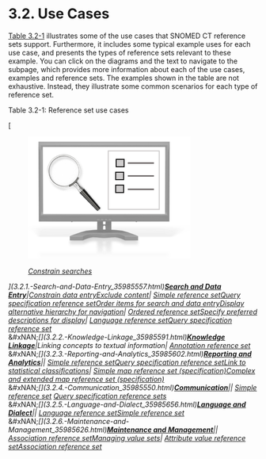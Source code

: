 # 3.2. Use Cases

[Table 3.2-1](https://confluence.ihtsdotools.org/display/DOCRFSPG/3.2.+Use+Cases#Table-usecases) illustrates some of the use cases that SNOMED CT reference sets support. Furthermore, it includes some typical example uses for each use case, and presents the types of reference sets relevant to these example. You can click on the diagrams and the text to navigate to the subpage, which provides more information about each of the use cases, examples and reference sets. The examples shown in the table are not exhaustive. Instead, they illustrate some common scenarios for each type of reference set.

Table 3.2-1: Reference set use cases

\[

<figure><img src="../../images/35985545.png" alt=""><figcaption><p><a href="https://github.com/IHTSDO/snomedct-refset-guide/blob/main/3%20requirements-and-use-cases/3.2%20use-cases/3.2.1.1.-Constrain-Data-Entry%3C/em%3E35985564.html"><em>Constrain searches</em></a></p></figcaption></figure>

_]\(3.2.1.-Search-and-Data-Entry\_35985557.html)_[_**Search and Data Entry**_](https://github.com/IHTSDO/snomedct-refset-guide/blob/main/3%20requirements-and-use-cases/3.2%20use-cases/3.2.1.-Search-and-Data-Entry_35985557.html)_|_[_Constrain data entry_](https://github.com/IHTSDO/snomedct-refset-guide/blob/main/3%20requirements-and-use-cases/3.2%20use-cases/3.2.1.1.-Constrain-Data-Entry_35985564.html)[_Exclude content_](https://github.com/IHTSDO/snomedct-refset-guide/blob/main/3%20requirements-and-use-cases/3.2%20use-cases/3.2.1.3.-Exclude-Content_35985586.html)_|_ [_Simple reference set_](https://github.com/IHTSDO/snomedct-refset-guide/blob/main/3%20requirements-and-use-cases/3.2%20use-cases/5.1-Simple-Reference-Set_35985677.html)[_Query specification reference set_](https://github.com/IHTSDO/snomedct-refset-guide/blob/main/3%20requirements-and-use-cases/3.2%20use-cases/5.2.-Query-Specification-Reference-Set_35985685.html)[_Order items for search and data entry_](https://github.com/IHTSDO/snomedct-refset-guide/blob/main/3%20requirements-and-use-cases/3.2%20use-cases/3.2.1.4.-Order-Items-for-Search-and-Data-Entry_35985577.html)[_Display alternative hierarchy for navigation_](https://github.com/IHTSDO/snomedct-refset-guide/blob/main/3%20requirements-and-use-cases/3.2%20use-cases/3.2.1.5.-Alternative-Hierarchical-View_35985573.html)_|_ [_Ordered reference set_](https://github.com/IHTSDO/snomedct-refset-guide/blob/main/3%20requirements-and-use-cases/3.2%20use-cases/Ordered-Reference-Set_35985666.html)[_Specify preferred descriptions for display_](https://github.com/IHTSDO/snomedct-refset-guide/blob/main/3%20requirements-and-use-cases/3.2%20use-cases/3.2.5.1.-Indications-of-Acceptability-of-Descriptions_35985657.html)_|_ [_Language reference set_](https://github.com/IHTSDO/snomedct-refset-guide/blob/main/3%20requirements-and-use-cases/3.2%20use-cases/5.9.-Language-Reference-Set_35985689.html)[_Query specification reference set_](https://github.com/IHTSDO/snomedct-refset-guide/blob/main/3%20requirements-and-use-cases/3.2%20use-cases/5.2.-Query-Specification-Reference-Set_35985685.html)\
&#xNAN;_\[]\(3.2.2.-Knowledge-Linkage\_35985591.html)_[_**Knowledge Linkage**_](https://github.com/IHTSDO/snomedct-refset-guide/blob/main/3%20requirements-and-use-cases/3.2%20use-cases/3.2.2.-Knowledge-Linkage_35985591.html)_|Linking concepts to textual information|_ [_Annotation reference set_](https://github.com/IHTSDO/snomedct-refset-guide/blob/main/3%20requirements-and-use-cases/3.2%20use-cases/Annotation-Reference-Set_35985674.html)\
&#xNAN;_\[]\(3.2.3.-Reporting-and-Analytics\_35985602.html)_[_**Reporting and Analytics**_](https://github.com/IHTSDO/snomedct-refset-guide/blob/main/3%20requirements-and-use-cases/3.2%20use-cases/3.2.3.-Reporting-and-Analytics_35985602.html)_||_ [_Simple reference set_](https://github.com/IHTSDO/snomedct-refset-guide/blob/main/3%20requirements-and-use-cases/3.2%20use-cases/5.1-Simple-Reference-Set_35985677.html)[_Query specification reference set_](https://github.com/IHTSDO/snomedct-refset-guide/blob/main/3%20requirements-and-use-cases/3.2%20use-cases/5.2.-Query-Specification-Reference-Set_35985685.html)[_Link to statistical classifications_](https://github.com/IHTSDO/snomedct-refset-guide/blob/main/3%20requirements-and-use-cases/3.2%20use-cases/3.2.3.1.-Maps-to-Statistical-Classifications_35985624.html)_|_ [_Simple map reference set (specification)_](https://github.com/IHTSDO/snomedct-refset-guide/blob/main/pages/createpage.action?spaceKey=DOCRELFMT\&title=5.2.9+Simple+Map+Reference+Set)[_Complex and extended map reference set (specification)_](https://confluence.ihtsdotools.org/display/DOCRELFMT/5.2.3.3+Complex+and+Extended+Map+from+SNOMED+CT+Reference+Sets)\
&#xNAN;_\[]\(3.2.4.-Communication\_35985550.html)_[_**Communication**_](https://github.com/IHTSDO/snomedct-refset-guide/blob/main/3%20requirements-and-use-cases/3.2%20use-cases/3.2.4.-Communication_35985550.html)_||_ [_Simple reference set_](https://github.com/IHTSDO/snomedct-refset-guide/blob/main/3%20requirements-and-use-cases/3.2%20use-cases/5.1-Simple-Reference-Set_35985677.html) [_Query specification reference sets_](https://github.com/IHTSDO/snomedct-refset-guide/blob/main/3%20requirements-and-use-cases/3.2%20use-cases/5.2.-Query-Specification-Reference-Set_35985685.html)\
&#xNAN;_\[]\(3.2.5.-Language-and-Dialect\_35985656.html)_[_**Language and Dialect**_](https://github.com/IHTSDO/snomedct-refset-guide/blob/main/3%20requirements-and-use-cases/3.2%20use-cases/3.2.5.-Language-and-Dialect_35985656.html)_||_ [_Language reference set_](https://github.com/IHTSDO/snomedct-refset-guide/blob/main/3%20requirements-and-use-cases/3.2%20use-cases/5.9.-Language-Reference-Set_35985689.html)[_Simple reference set_](https://github.com/IHTSDO/snomedct-refset-guide/blob/main/3%20requirements-and-use-cases/3.2%20use-cases/5.1-Simple-Reference-Set_35985677.html)\
&#xNAN;_\[]\(3.2.6.-Maintenance-and-Management\_35985626.html)_[_**Maintenance and Management**_](https://github.com/IHTSDO/snomedct-refset-guide/blob/main/3%20requirements-and-use-cases/3.2%20use-cases/3.2.6.-Maintenance-and-Management_35985626.html)_||_ [_Association reference set_](https://github.com/IHTSDO/snomedct-refset-guide/blob/main/3%20requirements-and-use-cases/3.2%20use-cases/5.4-Association-Reference-Set_35985671.html)[_Managing value sets_](https://github.com/IHTSDO/snomedct-refset-guide/blob/main/3%20requirements-and-use-cases/3.2%20use-cases/3.2.6.2.-Managing-Value-Sets_35985640.html)_|_ [_Attribute value reference set_](https://github.com/IHTSDO/snomedct-refset-guide/blob/main/3%20requirements-and-use-cases/3.2%20use-cases/5.8.-Attribute-Value-Reference-Set_35985702.html)[_Association reference set_](https://github.com/IHTSDO/snomedct-refset-guide/blob/main/3%20requirements-and-use-cases/3.2%20use-cases/5.4-Association-Reference-Set_35985671.html)
